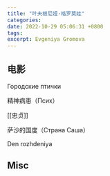 ```yaml
---
title: "叶夫根尼娅·格罗莫娃"
categories: 
date: 2022-10-29 05:06:31 +0800
tags: 
excerpt: Evgeniya Gromova
---
```






## 电影

Городские птички

精神病患（Псих）

[[忠贞]]

萨沙的国度（Страна Саша）

Den rozhdeniya


## Misc




